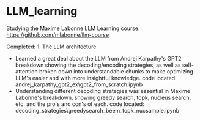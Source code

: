 # LLM_learning


Studying the Maxime Labonne LLM Learning course: https://github.com/mlabonne/llm-course

Completed: 1. The LLM architecture
* Learned a great deal about the LLM from Andrej Karpathy's GPT2 breakdown showing the decoding/encoding strategies, as well as self-attention broken down into understandable chunks to make optimizing LLM's easier and with more insightful knowledge. 
    code located: andrej_karpathy_gpt2_ex\gpt2_from_scratch.ipynb
* Understanding different decoding strategies was essential in Maxime Labonne's breakdown, showing greedy search, topk, nucleus search, etc. and the pro's and con's of each. 
    code located: decoding_strategies\greedysearch_beem_topk_nucsample.ipynb